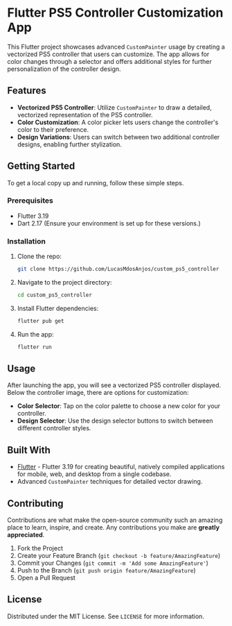 # Flutter PS5 Controller Customization App

This Flutter project showcases advanced `CustomPainter` usage by creating a vectorized PS5 controller that users can customize. The app allows for color changes through a selector and offers additional styles for further personalization of the controller design.

## Features

- **Vectorized PS5 Controller**: Utilize `CustomPainter` to draw a detailed, vectorized representation of the PS5 controller.
- **Color Customization**: A color picker lets users change the controller's color to their preference.
- **Design Variations**: Users can switch between two additional controller designs, enabling further stylization.

## Getting Started

To get a local copy up and running, follow these simple steps.

### Prerequisites

- Flutter 3.19
- Dart 2.17 (Ensure your environment is set up for these versions.)

### Installation

1. Clone the repo:
   ```sh
   git clone https://github.com/LucasMdosAnjos/custom_ps5_controller
   ```
2. Navigate to the project directory:
   ```sh
   cd custom_ps5_controller
   ```
3. Install Flutter dependencies:
   ```sh
   flutter pub get
   ```
4. Run the app:
   ```sh
   flutter run
   ```

## Usage

After launching the app, you will see a vectorized PS5 controller displayed. Below the controller image, there are options for customization:

- **Color Selector**: Tap on the color palette to choose a new color for your controller.
- **Design Selector**: Use the design selector buttons to switch between different controller styles.

## Built With

- [Flutter](https://flutter.dev/) - Flutter 3.19 for creating beautiful, natively compiled applications for mobile, web, and desktop from a single codebase.
- Advanced `CustomPainter` techniques for detailed vector drawing.

## Contributing

Contributions are what make the open-source community such an amazing place to learn, inspire, and create. Any contributions you make are **greatly appreciated**.

1. Fork the Project
2. Create your Feature Branch (`git checkout -b feature/AmazingFeature`)
3. Commit your Changes (`git commit -m 'Add some AmazingFeature'`)
4. Push to the Branch (`git push origin feature/AmazingFeature`)
5. Open a Pull Request

## License

Distributed under the MIT License. See `LICENSE` for more information.
